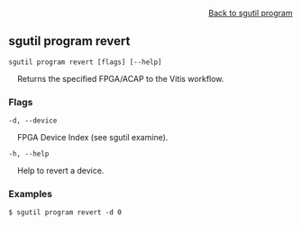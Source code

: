 <div id="readme" class="Box-body readme blob js-code-block-container">
<article class="markdown-body entry-content p-3 p-md-6" itemprop="text">
<p align="right">
<a href="https://github.com/fpgasystems/hacc/blob/main/cli/docs/sgutil-program.md#sgutil-program">Back to sgutil program</a>
</p>

## sgutil program revert

<code>sgutil program revert [flags] [--help]</code>
<p>
  &nbsp; &nbsp; Returns the specified FPGA/ACAP to the Vitis workflow.
</p>

### Flags
<code>-d, --device <string></code>
<p>
  &nbsp; &nbsp; FPGA Device Index (see sgutil examine).
</p>

<code>-h, --help <string></code>
<p>
  &nbsp; &nbsp; Help to revert a device.
</p>

### Examples
```
$ sgutil program revert -d 0
```